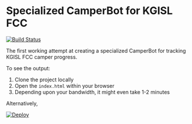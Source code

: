 Specialized CamperBot for KGISL FCC
==============

[![Build Status](https://travis-ci.org/kgisl/FCC-Status.svg?branch=master)](https://travis-ci.org/kgisl/FCC-Status)

The first working attempt at creating a specialized CamperBot
for tracking KGISL FCC camper progress. 

To see the output: 

1. Clone the project locally
2. Open the `index.html` within your browser
3. Depending upon your bandwidth, it might even take 1-2 minutes

Alternatively, 

[![Deploy](https://www.herokucdn.com/deploy/button.png)](https://heroku.com/deploy)
